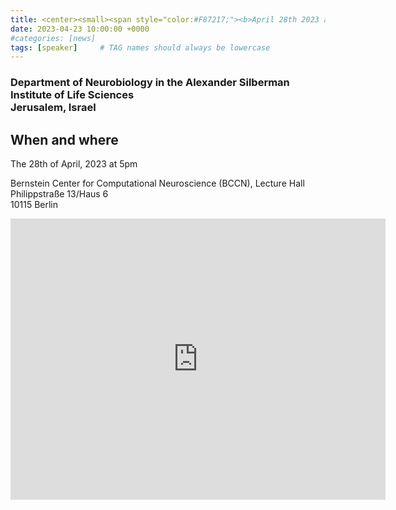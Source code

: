 ```yaml
---
title: <center><small><span style="color:#F87217;"><b>April 28th 2023 at 17:00</small></span><br><br>Israel Nelken</b><br><i>Neural activity in auditory cortex of freely-moving rats</i></center><br>
date: 2023-04-23 10:00:00 +0000
#categories: [news]
tags: [speaker]     # TAG names should always be lowercase
---
```


### Department of Neurobiology in the Alexander Silberman Institute of Life Sciences<br>Jerusalem, Israel

## When and where

The 28th of April, 2023 at 5pm
 
Bernstein Center for Computational Neuroscience (BCCN),
Lecture Hall<br>
Philippstraße 13/Haus 6<br>
10115 Berlin

<iframe src="https://www.google.com/maps/embed?pb=!1m18!1m12!1m3!1d2427.4449701401304!2d13.37795987692259!3d52.52538293583071!2m3!1f0!2f0!3f0!3m2!1i1024!2i768!4f13.1!3m3!1m2!1s0x47a851ea936dbdf9%3A0x1512d7bbd40ed2ef!2sPhilippstra%C3%9Fe%2013%2C%2010115%20Berlin!5e0!3m2!1sen!2sde!4v1682327423179!5m2!1sen!2sde" width="600" height="450" style="border:0;" allowfullscreen="" loading="lazy" referrerpolicy="no-referrer-when-downgrade"></iframe>

